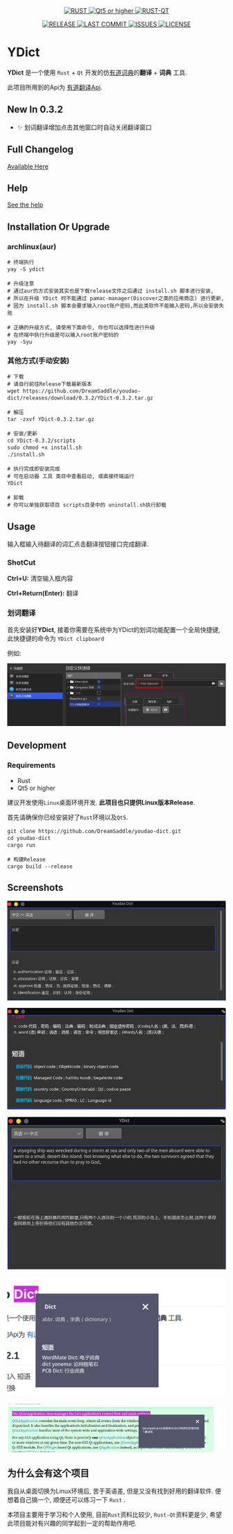 <p align="center">
    <a href="https://www.rust-lang.org" target="_blank">
    <img src="https://img.shields.io/badge/-Rust v1.45-ef5285" alt="RUST"/>
    </a>
    <a href="https://doc.qt.io/" target="_blank">
    <img src="https://img.shields.io/badge/-Qt5 or higher-379392" alt="Qt5 or higher"/>
    </a>
    <a href="https://github.com/rust-qt" target="_blank">
    <img src="https://img.shields.io/badge/-Rust Qt v0.5.0-7200da" alt="RUST-QT"/>
    </a>
</p>
<p align="center">
    <a href="https://github.com/DreamSaddle/youdao-dict/releases">
    <img src="https://img.shields.io/github/v/release/DreamSaddle/youdao-dict?style=badge&color=58C9B9" alt="RELEASE"/>
    </a>
    <a href="https://github.com/DreamSaddle/youdao-dict/commits/master">
    <img src="https://img.shields.io/github/last-commit/DreamSaddle/youdao-dict?style=badge&color=30A9DE" alt="LAST COMMIT"/>
    </a>
    <a href="https://github.com/DreamSaddle/youdao-dict/issues">
    <img src="https://img.shields.io/github/issues/DreamSaddle/youdao-dict?style=badge&color=E71D36" alt="ISSUES"/>
    </a>
    <a href="https://github.com/DreamSaddle/youdao-dict/blob/master/LICENSE">
    <img src="https://img.shields.io/github/license/DreamSaddle/youdao-dict?style=badge&color=EFDC05" alt="LICENSE"/>
    </a>
</p>


# YDict

**YDict** 是一个使用 `Rust` + `Qt` 开发的仿<u>有道词典</u>的**翻译** + **词典** 工具.

此项目所用到的Api为 [有道翻译Api](http://fanyi.youdao.com/?_blank).



## New In 0.3.2

+ :sparkles: 划词翻译增加点击其他窗口时自动关闭翻译窗口​



## Full Changelog

[Available Here](CHANGELOG.md)



## Help

[See the help](HELP.md)



## Installation Or Upgrade

### archlinux(aur)

```shell
# 终端执行
yay -S ydict

# 升级注意
# 通过aur的方式安装其实也是下载release文件之后通过 install.sh 脚本进行安装,
# 所以在升级 YDict 时不能通过 pamac-manager(Discover之类的应用商店) 进行更新,
# 因为 install.sh 脚本会要求输入root账户密码,而此类软件不能输入密码,所以会安装失败

# 正确的升级方式, 请使用下面命令, 你也可以选择性进行升级
# 在终端中执行升级是可以输入root账户密码的
yay -Syu
```



### 其他方式(手动安装)

```shell
# 下载
# 请自行前往Release下载最新版本
wget https://github.com/DreamSaddle/youdao-dict/releases/download/0.3.2/YDict-0.3.2.tar.gz

# 解压
tar -zxvf YDict-0.3.2.tar.gz

# 安装/更新
cd YDict-0.3.2/scripts
sudo chmod +x install.sh
./install.sh

# 执行完成即安装完成
# 可在启动器 工具 类目中查看启动, 或直接终端运行
YDict

# 卸载
# 你可以单独获取项目 scripts目录中的 uninstall.sh执行卸载

```



## Usage

输入框输入待翻译的词汇点击翻译按钮接口完成翻译.

### ShotCut

**Ctrl+U:** 清空输入框内容

**Ctrl+Return(Enter):** 翻译



### 划词翻译

首先安装好**YDict**, 接着你需要在系统中为YDict的划词功能配置一个全局快捷键, 此快捷键的命令为 `YDict clipboard`

例如:

![划词翻译全局快捷键配置](media/screenshots/hc_shotcut.png)



## Development

### Requirements

+ Rust
+ Qt5 or higher



建议开发使用`Linux`桌面环境开发. **此项目也只提供Linux版本Release**.

首先请确保你已经安装好了`Rust`环境以及`Qt5`.

```shell
git clone https://github.com/DreamSaddle/youdao-dict.git
cd youdao-dict
cargo run

# 构建Release
cargo build --release
```



## Screenshots

![中译英](media/screenshots/003.png)

![短语](media/screenshots/004.png)

![段落翻译](media/screenshots/001.png)

![划词翻译](media/screenshots/006.png)

![段落划词翻译](media/screenshots/007.png)

## 为什么会有这个项目

我自从桌面切换为Linux环境后, 苦于英语差, 但是又没有找到好用的翻译软件. 便想着自己搞一个, 顺便还可以练习一下 `Rust` .

本项目主要用于学习和个人使用, 目前`Rust`资料比较少, `Rust-Qt`资料更是少, 希望此项目能对有兴趣的同学起到一定的帮助作用吧.